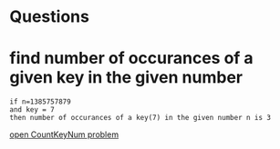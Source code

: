 # **Questions**
# find number of occurances of a given key in the given number
```
if n=1385757879
and key = 7
then number of occurances of a key(7) in the given number n is 3
```
<a href="./CountKeyInNum.java">open CountKeyNum problem</a>